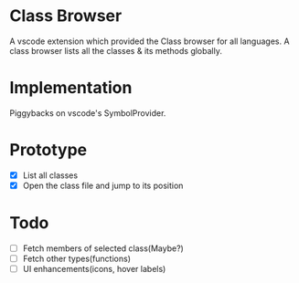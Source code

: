 # Class Browser

A vscode extension which provided the Class browser for all languages. 
A class browser lists all the classes & its methods globally.

# Implementation
Piggybacks on vscode's SymbolProvider.

# Prototype
- [x] List all classes
- [x] Open the class file and jump to its position

# Todo
- [ ] Fetch members of selected class(Maybe?)
- [ ] Fetch other types(functions)
- [ ] UI enhancements(icons, hover labels)